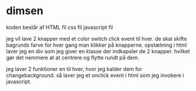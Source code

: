 # dimsen

koden består af 
HTML fil
css fil 
javascript fil


jeg vil lave 2 knapper med et color switch click event til hver. de skal skifte bagrunds farve for hver gang man klikker på knapperne. opstætning i html laver  jeg en div som jeg giver en klasse der indkapsler de 2 knapper. hvilket gør det nemmere at at centrere og flytte rundt på dem.


jeg laver 2 funktioner en til hver, hvor jeg kalder dem for changebackground. så laver jeg et onclick event i html som jeg invokere i javascript.


